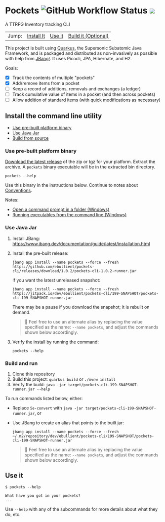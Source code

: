 # Pockets ![GitHub Workflow Status](https://img.shields.io/github/actions/workflow/status/ebullient/pockets-cli/maven.yml?branch=main) [![](https://jitpack.io/v/ebullient/pockets-cli.svg)](https://jitpack.io/#ebullient/pockets-cli) 

A TTRPG Inventory tracking CLI

<table><tr><td>Jump: </td>
<td><a href="#install-it">Install It</a></td>
<td><a href="#use-it">Use it</a></td>
<td><a href="#build-it-optional">Build it (Optional)</a></td></tr></table>

This project is built using [Quarkus](https://quarkus.io), the Supersonic Subatomic Java Framework, and is packaged and distributed as non-invasively as possible with help from [JBang!](https://jbang.io). It uses Picocli, JPA, Hibernate, and H2.

Goals: 
- [x] Track the contents of multiple "pockets"
- [x] Add/remove items from a pocket
- [ ] Keep a record of additions, removals and exchanges (a ledger)
- [ ] Track cumulative value of items in a pocket (and then across pockets)
- [ ] Allow addition of standard items (with quick modifications as necessary)

## Install the command line utility

- [Use pre-built platform binary](#use-pre-built-platform-binary)
- [Use Java Jar](#use-java-jar)
- [Build from source](#build-and-run)

### Use pre-built platform binary

[Download the latest release](https://github.com/ebullient/pockets-cli/releases/latest) of the zip or tgz for your platform. Extract the archive. A `pockets` binary executable will be in the extracted bin directory. 

```shell
pockets --help
```

Use this binary in the instructions below. Continue to notes about [Conventions](#conventions).

Notes:

- [Open a command prompt in a folder (Windows) ](https://www.lifewire.com/open-command-prompt-in-a-folder-5185505)
- [Running executables from the command line (Windows)](https://www.techwalla.com/articles/how-to-use-quotcdquot-command-in-command-prompt-window)

### Use Java Jar

1. Install JBang: https://www.jbang.dev/documentation/guide/latest/installation.html

2. Install the pre-built release: 

    ```shell
    jbang app install --name pockets --force --fresh https://github.com/ebullient/pockets-cli/releases/download/1.0.2/pockets-cli-1.0.2-runner.jar
    ```

    If you want the latest unreleased snapshot: 

    ```shell
    jbang app install --name pockets --force --fresh https://jitpack.io/dev/ebullient/pockets-cli/199-SNAPSHOT/pockets-cli-199-SNAPSHOT-runner.jar
    ```

    There may be a pause if you download the snapshot; it is rebuilt on demand.

    > 🔹 Feel free to use an alternate alias by replacing the value specified as the name: `--name pockets`, and adjust the commands shown below accordingly.

3. Verify the install by running the command: 

    ```shell
    pockets --help
    ```

### Build and run

1. Clone this repository
2. Build this project: `quarkus build` or `./mvnw install`
3. Verify the build: `java -jar target/pockets-cli-199-SNAPSHOT-runner.jar --help`

To run commands listed below, either: 

- Replace `5e-convert` with `java -jar target/pockets-cli-199-SNAPSHOT-runner.jar`, or
- Use JBang to create an alias that points to the built jar: 

    ```shell
    jbang app install --name pockets --force --fresh ~/.m2/repository/dev/ebullient/pockets-cli/199-SNAPSHOT/pockets-cli-199-SNAPSHOT-runner.jar
    ```

    > 🔹 Feel free to use an alternate alias by replacing the value specified as the name: `--name pockets`, and adjust the commands shown below accordingly.

## Use it

```
$ pockets --help

What have you got in your pockets?
...
```

Use `--help` with any of the subcommands for more details about what they do, etc.

